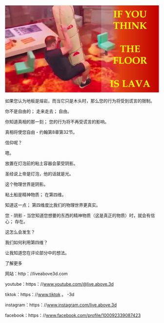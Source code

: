 ![Video cover image](../cover.jpg "cover photo")

如果您认为地板是熔岩，而当它只是木头时，那么您的行为将受到谎言的限制。

你不是自由的； 走来走去； 自由。

你知道真相的那一刻； 您的行为将不再受谎言的影响。

真相将使您自由 - 约翰第8章第32节。

信仰呢？

嗯。

放置在灯泡前的粘土容器会蒙受阴影。

圣经说上帝是灯泡，他的话就是光。

这个物理世界是阴影。

粘土船是精神物质； 在第四维。

知道这一点； 第四维度比我们的物理世界更真实。

您 - 阴影 - 当您知道您想要的东西的精神物质（这是真正的物质）时，就会有信心； 存在。

这怎么会发生？

我们如何利用第四维？

让我知道您在评论部分中的想法。

了解更多

网站：http：//liveabove3d.com

youtube：https：//www.youtube.com/@live.above.3d

tiktok：https：//www.tiktok 。 -3d

instagram：https：//www.instagram.com/live.above.3d

facebook：https：//www.facebook.com/profile/100092339087423


